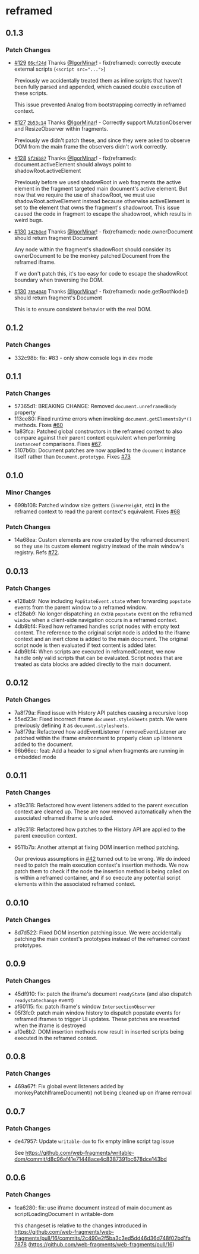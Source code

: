 # reframed

## 0.1.3

### Patch Changes

- [#129](https://github.com/web-fragments/web-fragments/pull/129) [`66cf24d`](https://github.com/web-fragments/web-fragments/commit/66cf24d769fa0000bc0e8c1b8672b3228a552af3) Thanks [@IgorMinar](https://github.com/IgorMinar)! - fix(reframed): correctly execute external scripts (`<script src="...">`)

  Previously we accidentally treated them as inline scripts that haven't been fully parsed and appended, which caused double execution of these scripts.

  This issue prevented Analog from bootstrapping correctly in reframed context.

- [#127](https://github.com/web-fragments/web-fragments/pull/127) [`2b53c14`](https://github.com/web-fragments/web-fragments/commit/2b53c14bc92e53427417cdf0c535ee12267458c2) Thanks [@IgorMinar](https://github.com/IgorMinar)! - Correctly support MutationObserver and ResizeObserver within fragments.

  Previously we didn't patch these, and since they were asked to observe DOM from the main frame
  the observers didn't work correctly.

- [#128](https://github.com/web-fragments/web-fragments/pull/128) [`5f26b87`](https://github.com/web-fragments/web-fragments/commit/5f26b8700fff3dd5db0bbdd97628ec66904f8f43) Thanks [@IgorMinar](https://github.com/IgorMinar)! - fix(reframed): document.activeElement should always point to shadowRoot.activeElement

  Previously before we used shadowRoot in web fragments the active element in the fragment targeted main document's active element.
  But now that we require the use of shadowRoot, we must use shadowRoot.activeElement instead because otherwise activeElement is set to the element that owns the fragment's shadowroot.
  This issue caused the code in fragment to escape the shadowroot, which results in weird bugs.

- [#130](https://github.com/web-fragments/web-fragments/pull/130) [`142b8ed`](https://github.com/web-fragments/web-fragments/commit/142b8edd8245511c7caea14043829a2f70b6ceb1) Thanks [@IgorMinar](https://github.com/IgorMinar)! - fix(reframed): node.ownerDocument should return fragment Document

  Any node within the fragment's shadowRoot should consider its ownerDocument to be the monkey patched Document from the reframed iframe.

  If we don't patch this, it's too easy for code to escape the shadowRoot boundary when traversing the DOM.

- [#130](https://github.com/web-fragments/web-fragments/pull/130) [`7654040`](https://github.com/web-fragments/web-fragments/commit/76540407fe88e3c1dab1d69b81626f79af1a1059) Thanks [@IgorMinar](https://github.com/IgorMinar)! - fix(reframed): node.getRootNode() should return fragment's Document

  This is to ensure consistent behavior with the real DOM.

## 0.1.2

### Patch Changes

- 332c98b: fix: #83 - only show console logs in dev mode

## 0.1.1

### Patch Changes

- 57365d1: BREAKING CHANGE: Removed `document.unreframedBody` property
- 113ce80: Fixed runtime errors when invoking `document.getElementsBy*()` methods. Fixes [#60](https://github.com/web-fragments/web-fragments/issues/60)
- 1a83fca: Patched global constructors in the reframed context to also compare against their parent context equivalent when performing `instanceof` comparisons. Fixes [#67](https://github.com/web-fragments/web-fragments/issues/67).
- 5107b6b: Document patches are now applied to the `document` instance itself rather than `Document.prototype`. Fixes [#73](https://github.com/web-fragments/web-fragments/issues/73)

## 0.1.0

### Minor Changes

- 699b108: Patched window size getters (`innerHeight`, etc) in the reframed context to read the parent context's equivalent. Fixes [#68](https://github.com/web-fragments/web-fragments/issues/68)

### Patch Changes

- 14a68ea: Custom elements are now created by the reframed document so they use its custom element registry instead of the main window's registry. Refs [#72](https://github.com/web-fragments/web-fragments/issues/72).

## 0.0.13

### Patch Changes

- e128ab9: Now including `PopStateEvent.state` when forwarding `popstate` events from the parent window to a reframed window.
- e128ab9: No longer dispatching an extra `popstate` event on the reframed `window` when a client-side navigation occurs in a reframed context.
- 4db9bf4: Fixed how reframed handles script nodes with empty text content. The reference to the original script node is added to the iframe context and an inert clone is added to the main document. The original script node is then evaluated if text content is added later.
- 4db9bf4: When scripts are executed in reframedContext, we now handle only valid scripts that can be evaluated. Script nodes that are treated as data blocks are added directly to the main document.

## 0.0.12

### Patch Changes

- 7a8f79a: Fixed issue with History API patches causing a recursive loop
- 55ed23e: Fixed incorrect iframe `document.styleSheets` patch. We were previously defining it as `document.stylesheets`.
- 7a8f79a: Refactored how addEventListener / removeEventListener are patched within the iframe environment to properly clean up listeners added to the document.
- 96b66ec: feat: Add a header to signal when fragments are running in embedded mode

## 0.0.11

### Patch Changes

- a19c318: Refactored how event listeners added to the parent execution context are cleaned up. These are now removed automatically when the associated reframed iframe is unloaded.
- a19c318: Refactored how patches to the History API are applied to the parent execution context.
- 9511b7b: Another attempt at fixing DOM insertion method patching.

  Our previous assumptions in [#42](https://github.com/web-fragments/web-fragments/pull/42) turned out to be wrong. We do indeed need to patch the main execution context's insertion methods. We now patch them to check if the node the insertion method is being called on is within a reframed container, and if so execute any potential script elements within the associated reframed context.

## 0.0.10

### Patch Changes

- 8d7d522: Fixed DOM insertion patching issue. We were accidentally patching the main context's prototypes instead of the reframed context prototypes.

## 0.0.9

### Patch Changes

- 45df910: fix: patch the iframe's document `readyState` (and also dispatch `readystatechange` event)
- af60115: fix: patch iframe's window `IntersectionObserver`
- 05f3fc0: patch main window history to dispatch popstate events for reframed iframes to trigger UI updates. These patches are reverted when the iframe is destroyed
- af0e8b2: DOM insertion methods now result in inserted scripts being executed in the reframed context.

## 0.0.8

### Patch Changes

- 469a67f: Fix global event listeners added by monkeyPatchIframeDocument() not being cleaned up on iframe removal

## 0.0.7

### Patch Changes

- de47957: Update `writable-dom` to fix empty inline script tag issue

  See https://github.com/web-fragments/writable-dom/commit/d8c96af41e71448ace4c8387391bc678dce143bd

## 0.0.6

### Patch Changes

- 1ca6280: fix: use iframe document instead of main document as scriptLoadingDocument in writable-dom

  this changeset is relative to the changes introduced in https://github.com/web-fragments/web-fragments/pull/16/commits/2c490e2f5ba3c3ed5dd46d36d748f02bd1fa7878 (https://github.com/web-fragments/web-fragments/pull/16)
